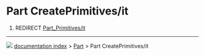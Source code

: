 # Part CreatePrimitives/it
1.  REDIRECT [Part_Primitives/it](Part_Primitives/it.md)



---
![](images/Button_right.svg) [documentation index](../README.md) > [Part](Part_Workbench.md) > Part CreatePrimitives/it
